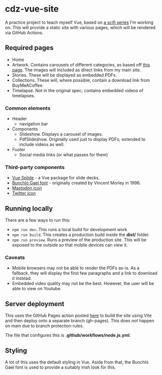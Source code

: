 # cdz-vue-site
A practice project to teach myself Vue, based on [a scifi series](https://aceade.wordpress.com/connacht-disaster-zone/) I'm working on. This will provide a static site with various pages, which will be rendered via GitHub Actions.

## Required pages
- Home
- Artwork. Contains carousels of different categories, as based off [this page](https://aceade.wordpress.com/connacht-disaster-zone/connacht-disaster-zone-artwork/). The images will included as direct links from my main site.
- Stories. These will be displayed as embedded PDFs.
- Collections. These will, where possible, contain a download link from BuyMeACoffee.
- Timelapse. Not in the original spec; contains embedded videos of timelapses.


### Common elements
- Header
    - navigation bar
- Components
    - Slideshow. Displays a carousel of images.
    - PdfSlideshow. Originally used just to display PDFs; extended to include videos as well.
- Footer
    - Social media links (or what passes for them)

### Third-party components
- [Vue Splide](https://github.com/Splidejs/vue-splide) - a Vue package for slide decks.
- [Bunchló Gael font](https://www.ffonts.net/Bunchl.font) - originally created by Vincent Morley in 1996.
- [Mastodon icon](https://fontawesome.com/icons/mastodon?s=brands)
- [Twitter icon](https://fontawesome.com/icons/twitter?s=brands)

## Running locally
There are a few ways to run this:
- `npm run dev`. This runs a local build for development work
- `npm run build`. This creates a production build inside the **dist/** folder.
- `npm run preview`. Runs a preview of the production site. This will be exposed to the outside so that mobile devices can view it.

### Caveats
- Mobile browsers may not be able to render the PDFs as-is. As a fallback, they will display the first few paragraphs and a link to download it instead.
- Embedded video quality may not be the best. However, the user will be able to view on Youtube.

## Server deployment
This uses the GitHub Pages action posted [here](https://github.com/peaceiris/actions-gh-pages) to build the site using Vite and then deploy onto a separate branch (gh-pages). This does _not_ happen on main due to branch protection rules.

The file that configures this is **.github/workflows/node.js.yml**.

## Styling
A lot of this uses the default styling in Vue. Aside from that, the Bunchló Gael font is used to provide a suitably Irish look for this.
